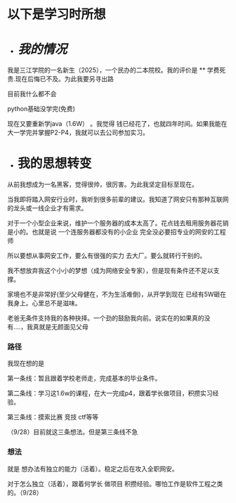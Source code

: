 
# 以下是学习时所想





* # *我的情况* 

我是三江学院的一名新生（2025），一个民办的二本院校。我的评价是 \*\* 学费死贵.现在后悔已不及。为此我要另寻出路

目前我什么都不会

python基础没学完(免费)

现在又要重新学java（1.6W） 。我觉得 钱已经花了，也就四年时间。如果我能在大一学完并掌握P2-P4，我就可以去公司参加实习。





* # **我的思想转变**

从前我想成为一名黑客，觉得很帅，很厉害。为此我坚定目标至现在。

当我即将踏入网安行业时，我听到很多前辈的建议。我知道了网安只有那种互联网的龙头或一线企业才有需求。

对于一个小型企业来说，维护一个服务器的成本太高了。花点钱去租用服务器花销是小的。也就是说 一个连服务器都没有的小企业 完全没必要招专业的网安的工程师

所以要想从事网安工作，要么有很强的实力 去大厂。要么就转行干别的。

我不想放弃我这个小小的梦想（成为网络安全专家），但是现有条件还不足以支撑。

家境也不是非常好(至少父母健在，不为生活难倒)，从开学到现在 已经有5W砸在我身上。心里总不是滋味。

老爸无条件支持我的各种抉择。一个劲的鼓励我向前。说实在的如果真的没有....，我真就是无颜面见父母



### 路径

我现在想的是

第一条线：暂且跟着学校老师走，完成基本的毕业条件。

第二条线：学习这1.6w的课程，在大一完成p4，跟着学长做项目，积攒实习经验。

第三条线：摸索比赛  竞技  ctf等等

（9/28）目前就这三条想法。但是第三条线不急



### 想法

就是 想办法有独立的能力（活着）。稳定之后在攻入全职网安。

对于怎么独立（活着），跟着何学长 做项目 积攒经验。哪怕工作是软件工程之类的。（9/28）









